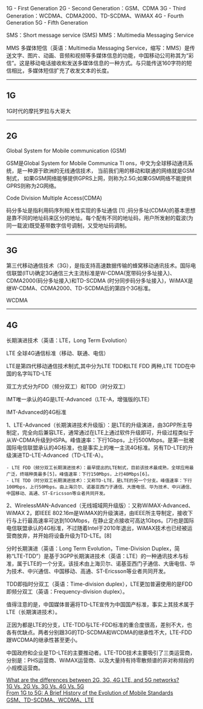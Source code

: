 1G - First Generation
2G - Second Generation：GSM、CDMA
3G - Third Generation：WCDMA、CDMA2000、TD-SCDMA、WiMAX
4G - Fourth Generation
5G - Fifth Generation




SMS：Short message service (SMS) 
MMS：Multimedia Messaging Service

MMS
多媒体短信（英语：Multimedia Messaging Service，缩写：MMS）是传送文字、图片、动画、音频和视频等多媒体信息的功能，中国移动公司称其为“彩信”。这是移动电话接收和发送多媒体信息的一种方式。与只能传送160字符的短信相比，多媒体短信扩充了收发文本的长度。



---------------------------------------------------------------------------------------------------------------------
## 1G

1G时代的摩托罗拉与大哥大



---------------------------------------------------------------------------------------------------------------------
## 2G


Global System for Mobile communication (GSM)

GSM是Global System for Mobile Communica TI ons，中文为全球移动通讯系统，是一种源于欧洲的无线通信技术， 当前我们用的移动和联通的网络就是GSM制式， 如果GSM网络能够提供GPRS上网，则称为2.5G;如果GSM网络不能提供GPRS则称为2G网络。




Code Division Multiple Access(CDMA)

码分多址是指利用码序列相关性实现的多址通信 [1]  ;码分多址(CDMA)的基本思想是靠不同的地址码来区分的地址。每个配有不同的地址码，用户所发射的载波(为同一载波)既受基带数字信号调制，又受地址码调制。


---------------------------------------------------------------------------------------------------------------------
## 3G

第三代移动通信技术（3G），是指支持高速数据传输的蜂窝移动通讯技术。国际电信联盟(ITU)确定3G通信三大主流标准是W-CDMA(宽带码分多址接入)、CDMA2000(码分多址接入)和TD-SCDMA (时分同步码分多址接入)，WiMAX是继W-CDMA、CDMA2000、TD-SCDMA后的第四个3G标准。


WCDMA





---------------------------------------------------------------------------------------------------------------------
## 4G

长期演进技术（英语：LTE，Long Term Evolution）

LTE 全球4G通信标准（移动、联通、电信）

LTE是第四代移动通信技术制式,其中分为LTE TDD和LTE FDD 两种,LTE TDD在中国的名字叫TD-LTE

双工方式分为FDD（频分双工）和TDD（时分双工）

IMT唯一承认的4G是LTE-Advanced（LTE-A，增强版的LTE）


IMT-Advanced的4G标准

1、LTE-Advanced（长期演进技术升级版）：是LTE的升级演进，由3GPP所主导制定，完全向后兼容LTE，通常通过在LTE上通过软件升级即可，升级过程类似于从W-CDMA升级到HSPA。峰值速率：下行1Gbps，上行500Mbps。是第一批被国际电信联盟承认的4G标准，也是事实上的唯一主流4G标准。另有TD-LTE的升级演进TD-LTE-Advanced（TD-LTE-A）。
    
    - LTE FDD（频分双工长期演进技术）：最早提出的LTE制式，目前该技术最成熟，全球应用最广泛，终端种类最多[5]。峰值速率：下行150Mbps，上行40Mbps[6]。
    - LTE TDD（时分双工长期演进技术）：又称TD-LTE，是LTE的另一个分支。峰值速率：下行100Mbps，上行50Mbps。由上海贝尔、诺基亚西门子通信、大唐电信、华为技术、中兴通信、中国移动、高通、ST-Ericsson等业者共同开发。

2、WirelessMAN-Advanced（无线城域网升级版）：又称WiMAX-Advanced、WiMAX 2，即IEEE 802.16m是WiMAX的升级演进，由IEEE所主导制定，接收下行与上行最高速率可达到100Mbps，在静止定点接收可高达1Gbps。[7]也是国际电信联盟承认的4G标准，不过随着Intel于2010年退出，WiMAX技术也已经被运营商放弃，并开始将设备升级为TD-LTE。[8]



分时长期演进（英语：Long Term Evolution，Time-Division Duplex，简称“LTE-TDD”）是基于3GPP长期演进技术（英语：LTE）的一种通讯技术与标准，属于LTE的一个分支。该技术由上海贝尔、诺基亚西门子通信、大唐电信、华为技术、中兴通信、中国移动、高通、ST-Ericsson等业者共同开发。

TDD即指时分双工（英语：Time-division duplex），LTE更加普遍使用的是FDD即频分双工（英语：Frequency-division duplex）。

值得注意的是，中国媒体普遍将TD-LTE宣传为中国国产标准，事实上其技术属于LTE（长期演进技术）。

正因为都是LTE的分支，LTE-TDD与LTE-FDD标准的重合度很高，差别不大，也各有优缺点。两者分别跟3G的TD-SCDMA和WCDMA的继承性不大，LTE-FDD跟WCDMA的继承性甚至更小。

中国政府和企业是TD-LTE的主要推动者。LTE-TDD技术主要吸引了三类运营商，分别是：PHS运营商、WiMAX运营商、以及大量持有持零散频谱的非对称频段的小规模运营商。








[What are the differences between 2G, 3G, 4G LTE, and 5G networks?](https://rantcell.com/comparison-of-2g-3g-4g-5g.html)  
[1G Vs. 2G Vs. 3G Vs. 4G Vs. 5G](http://net-informations.com/q/diff/generations.html)  
[From 1G to 5G: A Brief History of the Evolution of Mobile Standards](https://www.brainbridge.be/en/blog/1g-5g-brief-history-evolution-mobile-standards)  
[GSM、TD-SCDMA、WCDMA、LTE](https://blog.csdn.net/baidu_35679960/article/details/78378521)  
[]()  
[]()  
[]()  
[]()  
[]()  
[]()  
[]()  







